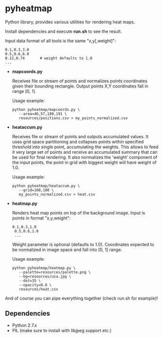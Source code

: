 pyheatmap
=========

Python library, provides various utilities for rendering heat maps.

Install dependencies and execute __run.sh__ to see the result.

Input data format of all tools is the same "x,y[,weight]":
<pre><code>0.1,0.3,3.0
0.5,0.6,6.0
0.12,0.74       # weight defaults to 1.0
...</code></pre>

 * __mapcoords.py__

    Receives file or stream of points and normalizes points coordinates given their bounding rectangle. Output points X,Y coordinates fall in range [0, 1].

    Usage example:
    <pre><code>python pyheatmap/mapcoords.py \
      --area=46,57,180,191 \
      resources/positions.csv > my_points_normalized.csv</code></pre>

 * __heataccum.py__

    Receives file or stream of points and outputs accumulated values. It uses grid space partitioning and collapses points within specified threshold into single point, accumulating the weights. This allows to feed it very large set of points and receive an accumulated summary that can be used for final rendering. It also normalizes the 'weight' component of the input points, the point in grid with biggest weight will have weight of 1.0.

    Usage example:
    <pre><code>python pyheatmap/heataccum.py \
      --grid=100,100 \
      my_points_normalized.csv > heat.csv</code></pre>

 * __heatmap.py__

   Renders heat map points on top of the background image. Input is points in format "x,y,weight":
    <pre><code>0.1,0.3,1.0
    0.5,0.6,1.0
    ...</code></pre>

    Weight parameter is optional (defaults to 1.0). Coordinates expected to be normalized in image space and fall into [0, 1] range.

    Usage example:
    <pre><code>python pyheatmap/heatmap.py \
      --palette=resources/palette.png \
      --bg=resources/usa.jpg \
      --dot=35 \
      --opacity=0.8 \
      resources/heat.csv</code></pre>

And of course you can pipe everything together (check run.sh for example)!

Dependencies
------------
 * Python 2.7.x
 * PIL (make sure to install with libjpeg support etc.)
